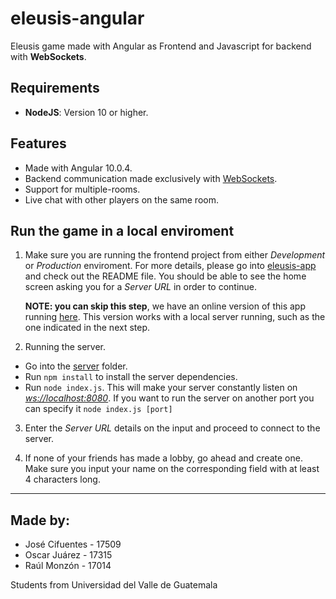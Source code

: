 # eleusis-angular
Eleusis game made with Angular as Frontend and Javascript for backend with **WebSockets**.

## Requirements

* **NodeJS**: Version 10 or higher.

## Features

* Made with Angular 10.0.4.
* Backend communication made exclusively with [WebSockets](https://www.npmjs.com/package/ws).
* Support for multiple-rooms.
* Live chat with other players on the same room.

## Run the game in a local enviroment

1. Make sure you are running the frontend project from either *Development* or *Production* enviroment. For more details, please go into [eleusis-app](https://github.com/OJP98/eleusis-angular/tree/master/eleusis-app) and check out the README file. You should be able to see the home screen asking you for a *Server URL* in order to continue.

   **NOTE: you can skip this step**, we have an online version of this app running [here](https://eleusisuvg.netlify.app/). This version works with a local server running, such as the one indicated in the next step.

2. Running the server.
  * Go into the [server](https://github.com/OJP98/eleusis-angular/tree/master/server) folder.
  * Run `npm install` to install the server dependencies.
  * Run `node index.js`. This will make your server constantly listen on *<ws://localhost:8080>*. If you want to run the server on another port you can specify it `node index.js [port]`
  

3. Enter the *Server URL* details on the input and proceed to connect to the server.

4. If none of your friends has made a lobby, go ahead and create one. Make sure you input your name on the corresponding field with at least 4 characters long.

---

## Made by:

* José Cifuentes - 17509
* Oscar Juárez - 17315
* Raúl Monzón - 17014

Students from Universidad del Valle de Guatemala

